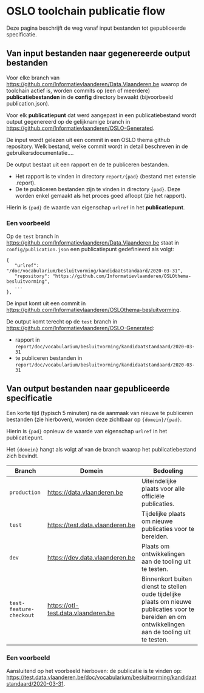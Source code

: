 # OSLO toolchain publicatie flow

Deze pagina beschrijft de weg vanaf input bestanden tot gepubliceerde specificatie.

## Van input bestanden naar gegenereerde output bestanden

Voor elke branch van https://github.com/Informatievlaanderen/Data.Vlaanderen.be waarop de toolchain actief is,
worden commits op (een of meerdere) **publicatiebestanden** in de **config** directory bewaakt (bijvoorbeeld publication.json). 

Voor elk **publicatiepunt** dat werd aangepast in een publicatiebestand wordt output gegenereerd op de gelijknamige branch in
https://github.com/Informatievlaanderen/OSLO-Generated.

De input wordt gelezen uit een commit in een OSLO thema github repository.
Welk bestand, welke commit wordt in detail beschreven in de gebruikersdocumentatie....

De output bestaat uit een rapport en de te publiceren bestanden.
- Het rapport is te vinden in directory `report/{pad}` (bestand met extensie .report).
- De te publiceren bestanden zijn te vinden in directory `{pad}`. Deze worden enkel gemaakt als het proces goed afloopt (zie het rapport).

Hierin is `{pad}` de waarde van eigenschap `urlref` in het **publicatiepunt**.

### Een voorbeeld

Op de `test` branch in https://github.com/Informatievlaanderen/Data.Vlaanderen.be staat in `config/publication.json`
een publicatiepunt gedefinieerd als volgt:
```
{
   "urlref": "/doc/vocabularium/besluitvorming/kandidaatstandaard/2020-03-31",
   "repository": "https://github.com/Informatievlaanderen/OSLOthema-besluitvorming",
   ...
},
```

De input komt uit een commit in https://github.com/Informatievlaanderen/OSLOthema-besluitvorming.

De output komt terecht op de `test` branch in https://github.com/Informatievlaanderen/OSLO-Generated:
- rapport in `report/doc/vocabularium/besluitvorming/kandidaatstandaard/2020-03-31` 
- te publiceren bestanden in `report/doc/vocabularium/besluitvorming/kandidaatstandaard/2020-03-31` 

## Van output bestanden naar gepubliceerde specificatie

Een korte tijd (typisch 5 minuten) na de aanmaak van nieuwe te publiceren bestanden (zie hierboven), worden deze zichtbaar
op `{domein}/{pad}`.

Hierin is `{pad}` opnieuw de waarde van eigenschap `urlref` in het publicatiepunt. 
   
Het `{domein}` hangt als volgt af van de branch waarop het publicatiebestand zich bevindt.

| Branch | Domein | Bedoeling |
|--------|--------|-----------|
| `production` | https://data.vlaanderen.be | Uiteindelijke plaats voor alle officiële publicaties. |
| `test` | https://test.data.vlaanderen.be | Tijdelijke plaats om nieuwe publicaties voor te bereiden. |
| `dev` | https://dev.data.vlaanderen.be | Plaats om ontwikkelingen aan de tooling uit te testen. |
| `test-feature-checkout` | https://otl-test.data.vlaanderen.be | Binnenkort buiten dienst te stellen oude tijdelijke plaats om nieuwe publicaties voor te bereiden en om ontwikkelingen aan de tooling uit te testen. |

### Een voorbeeld

Aansluitend op het voorbeeld hierboven: de publicatie is te vinden op:
https://test.data.vlaanderen.be/doc/vocabularium/besluitvorming/kandidaatstandaard/2020-03-31.
